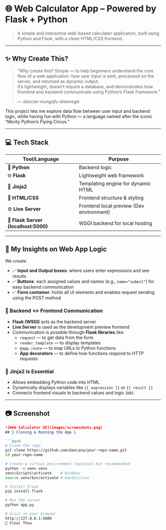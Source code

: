 # 🌐 Web Calculator App – Powered by Flask + Python

> A simple and interactive web-based calculator application, built using Python and Flask, with a clean HTML/CSS frontend.

---

## ✨ Why Create This?

> "Why create this? Simple — to help beginners understand the core flow of a web application: how user input is sent, processed on the server, and returned as dynamic output.  
It’s lightweight, doesn’t require a database, and demonstrates how frontend and backend communicate using Python’s Flask framework."

> — *dancan mungafu alwavega*

This project lets me explore data flow between user input and backend logic, while having fun with Python — a language named after the iconic “Monty Python’s Flying Circus.”

---

## 💻 Tech Stack

| Tool/Language | Purpose |
|---------------|---------|
| 🐍 **Python** | Backend logic |
| 🌐 **Flask** | Lightweight web framework |
| 🧩 **Jinja2** | Templating engine for dynamic HTML |
| 🎨 **HTML/CSS** | Frontend structure & styling |
| ⚙️ **Live Server** | Frontend local preview (Dev environment) |
| 🚀 **Flask Server (localhost:5000)** | WSGI backend for local hosting |

---

## 🧠 My Insights on Web App Logic

We create:
- ✅ **Input and Output boxes**: where users enter expressions and see results
- ✅ **Buttons**: each assigned values and names (e.g., `name="submit"`) for easy backend communication
- ✅ **Form container**: holds all UI elements and enables request sending using the POST method

### 🔁 Backend ↔ Frontend Communication

- **Flask (WSGI)** acts as the backend server
- **Live Server** is used as the development preview frontend
- Communication is possible through **Flask libraries** like:
  - `request` — to get data from the form
  - `render_template` — to display templates
  - `@app.route` — to map URLs to Python functions
  - **App decorators** — to define how functions respond to HTTP requests

### 🔧 Jinja2 is Essential

- Allows embedding Python code into HTML
- Dynamically displays variables like `{{ expression }}` or `{{ result }}`
- Connects frontend visuals to backend values and logic   (ok)

---

## 📷 Screenshot

```markdown
![Web Calculator UI](images/screenshots.png)
## 🧪 Cloning & Running the App i

```bash
# Clone the repo
git clone https://github.com/dancana/your-repo-name.git
cd your-repo-name

# Create a virtual environment (optional but recommended)
python -m venv venv
venv\Scripts\activate    # Windows
source venv/bin/activate # macOS/Linux

# Install Flask
pip install flask

# Run the server
python app.py

# Visit in your browser
http://127.0.0.1:5000
🏁 Final Thou